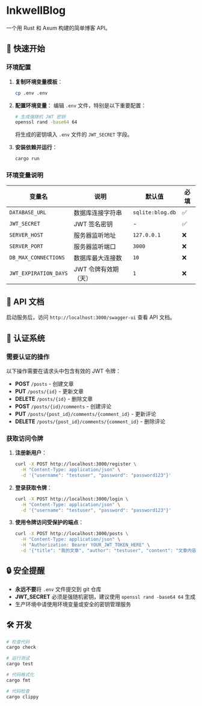 # InkwellBlog

一个用 Rust 和 Axum 构建的简单博客 API。

## 🚀 快速开始

### 环境配置

1. **复制环境变量模板**：
   ```bash
   cp .env .env
   ```

2. **配置环境变量**：
   编辑 `.env` 文件，特别是以下重要配置：
   
   ```bash
   # 生成强随机 JWT 密钥
   openssl rand -base64 64
   ```
   
   将生成的密钥填入 `.env` 文件的 `JWT_SECRET` 字段。

3. **安装依赖并运行**：
   ```bash
   cargo run
   ```

### 环境变量说明

| 变量名 | 说明 | 默认值 | 必填 |
|--------|------|--------|------|
| `DATABASE_URL` | 数据库连接字符串 | `sqlite:blog.db` | ✅ |
| `JWT_SECRET` | JWT 签名密钥 | - | ✅ |
| `SERVER_HOST` | 服务器监听地址 | `127.0.0.1` | ❌ |
| `SERVER_PORT` | 服务器监听端口 | `3000` | ❌ |
| `DB_MAX_CONNECTIONS` | 数据库最大连接数 | `10` | ❌ |
| `JWT_EXPIRATION_DAYS` | JWT 令牌有效期（天） | `1` | ❌ |

## 📝 API 文档

启动服务后，访问 `http://localhost:3000/swagger-ui` 查看 API 文档。

## 🔐 认证系统

### 需要认证的操作

以下操作需要在请求头中包含有效的 JWT 令牌：

- **POST** `/posts` - 创建文章
- **PUT** `/posts/{id}` - 更新文章  
- **DELETE** `/posts/{id}` - 删除文章
- **POST** `/posts/{id}/comments` - 创建评论
- **PUT** `/posts/{post_id}/comments/{comment_id}` - 更新评论
- **DELETE** `/posts/{post_id}/comments/{comment_id}` - 删除评论

### 获取访问令牌

1. **注册新用户**：
   ```bash
   curl -X POST http://localhost:3000/register \
     -H "Content-Type: application/json" \
     -d '{"username": "testuser", "password": "password123"}'
   ```

2. **登录获取令牌**：
   ```bash
   curl -X POST http://localhost:3000/login \
     -H "Content-Type: application/json" \
     -d '{"username": "testuser", "password": "password123"}'
   ```

3. **使用令牌访问受保护的端点**：
   ```bash
   curl -X POST http://localhost:3000/posts \
     -H "Content-Type: application/json" \
     -H "Authorization: Bearer YOUR_JWT_TOKEN_HERE" \
     -d '{"title": "我的文章", "author": "testuser", "content": "文章内容", "tags": "标签", "copyright": "版权信息"}'
   ```

## 🔒 安全提醒

- **永远不要**将 `.env` 文件提交到 git 仓库
- **JWT_SECRET** 必须是强随机密钥，建议使用 `openssl rand -base64 64` 生成
- 生产环境中请使用环境变量或安全的密钥管理服务

## 🛠 开发

```bash
# 检查代码
cargo check

# 运行测试
cargo test

# 代码格式化
cargo fmt

# 代码检查
cargo clippy
```